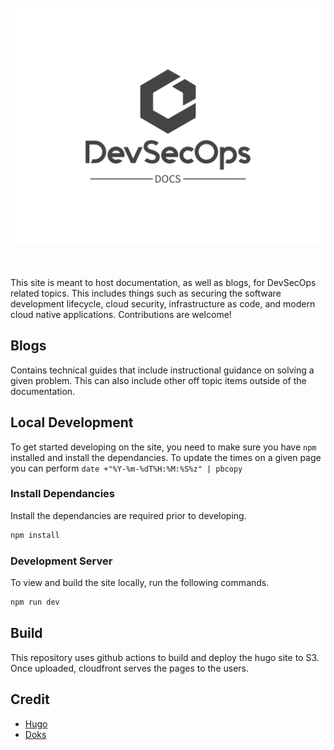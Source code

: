 <h1 align="center">
  <br>
    <img align="center" src="images/logo.png">
  <br>
  <br>
</h1>

This site is meant to host documentation, as well as blogs, for DevSecOps related topics. This includes things such as securing the software development lifecycle, cloud security, infrastructure as code, and modern cloud native applications. Contributions are welcome!

## Blogs

Contains technical guides that include instructional guidance on solving a given problem. This can also include other off topic items outside of the documentation.

## Local Development

To get started developing on the site, you need to make sure you have `npm` installed and install the dependancies. To update the times on a given page you can perform `date +"%Y-%m-%dT%H:%M:%S%z" | pbcopy`

### Install Dependancies

Install the dependancies are required prior to developing. 

```bash
npm install
```

### Development Server

To view and build the site locally, run the following commands.

```bash
npm run dev
```

## Build

This repository uses github actions to build and deploy the hugo site to S3. Once uploaded, cloudfront serves the pages to the users.

## Credit

- [Hugo](https://gohugo.io/documentation/)
- [Doks](https://getdoks.org/)
